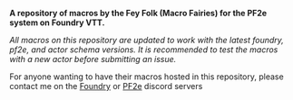 **A repository of macros by the Fey Folk (Macro Fairies) for the PF2e system on Foundry VTT.**

_All macros on this repository are updated to work with the latest foundry, pf2e, and actor schema versions. It is recommended to test the macros with a new actor before submitting an issue._

For anyone wanting to have their macros hosted in this repository, please contact me on the [Foundry](https://discord.gg/foundryvtt) or [PF2e](https://discord.gg/w9jhtkyZBu) discord servers
